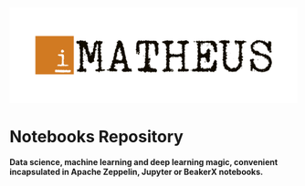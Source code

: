 <p align="center"><img src="./igor-matheus.png"></img></p>

# Notebooks Repository
**Data science, machine learning and deep learning magic, convenient incapsulated in Apache Zeppelin, Jupyter or BeakerX notebooks.**
